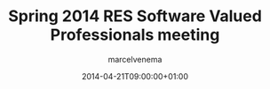 ---
title: "Spring 2014 RES Software Valued Professionals meeting"
date: 2014-04-21T09:00:00+01:00
images: ["title.jpg"]
draft: false
tags: ["RES Software"]
author: "marcelvenema"
---